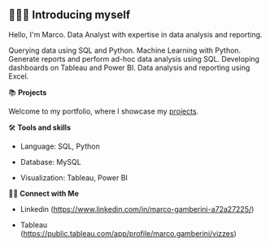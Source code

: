 ## 🙋🏻‍♀️ Introducing myself
Hello, I'm Marco. Data Analyst with expertise in data analysis and reporting.

Querying data using SQL and Python.
Machine Learning with Python.
Generate reports and perform ad-hoc data analysis using SQL.
Developing dashboards on Tableau and Power BI.
Data analysis and reporting using Excel.

📚 **Projects**

Welcome to my portfolio, where I showcase my [projects](https://github.com/Marco10292/Marco-s_portfolio).


🛠️ **Tools and skills**

- Language: SQL, Python

- Database: MySQL

- Visualization: Tableau, Power BI


👋🏻 **Connect with Me**

- Linkedin (https://www.linkedin.com/in/marco-gamberini-a72a27225/)

- Tableau (https://public.tableau.com/app/profile/marco.gamberini/vizzes)
